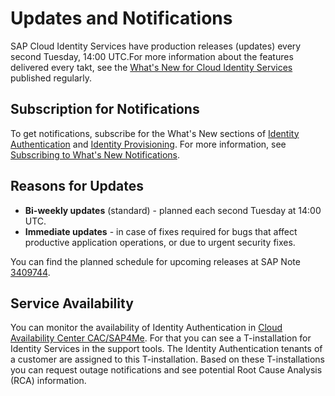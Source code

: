 <!-- loio8e44a7a2bb2241deb6d7f4131aa9494b -->

# Updates and Notifications

SAP Cloud Identity Services have production releases \(updates\) every second Tuesday, 14:00 UTC.For more information about the features delivered every takt, see the [What's New for Cloud Identity Services](what-s-new-for-cloud-identity-services-de21efe.md) published regularly. 



<a name="loio8e44a7a2bb2241deb6d7f4131aa9494b__section_fy5_dkm_1yb"/>

## Subscription for Notifications

To get notifications, subscribe for the What's New sections of [Identity Authentication](https://help.sap.com/whats-new/cf0cb2cb149647329b5d02aa96303f56?Component=Identity%2520Authentication&locale=en-US&version=Cloud) and [Identity Provisioning](https://help.sap.com/whats-new/cf0cb2cb149647329b5d02aa96303f56?version=Cloud&Component=Identity%2520Provisioning&locale=en-US). For more information, see [Subscribing to What's New Notifications](https://help.sap.com/whats-new/cf0cb2cb149647329b5d02aa96303f56?Component=Identity%20Authentication&locale=en-US&version=Cloud).



## Reasons for Updates

-   **Bi-weekly updates** \(standard\) - planned each second Tuesday at 14:00 UTC.
-   **Immediate updates** - in case of fixes required for bugs that affect productive application operations, or due to urgent security fixes.

You can find the planned schedule for upcoming releases at SAP Note [3409744](https://me.sap.com/notes/3409744).



<a name="loio8e44a7a2bb2241deb6d7f4131aa9494b__section_i2g_jg4_dvb"/>

## Service Availability

You can monitor the availability of Identity Authentication in [Cloud Availability Center CAC/SAP4Me](https://launchpad.support.sap.com/#/cacv2/pg/SES_DEVEFF/0000281177). For that you can see a T-installation for Identity Services in the support tools. The Identity Authentication tenants of a customer are assigned to this T-installation. Based on these T-installations you can request outage notifications and see potential Root Cause Analysis \(RCA\) information.

